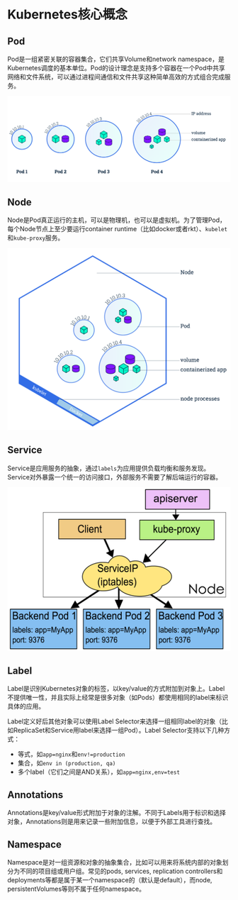 # Kubernetes核心概念

## Pod

Pod是一组紧密关联的容器集合，它们共享Volume和network namespace，是Kubernetes调度的基本单位。Pod的设计理念是支持多个容器在一个Pod中共享网络和文件系统，可以通过进程间通信和文件共享这种简单高效的方式组合完成服务。

![Pod结构示意图](../images/pod.png)

## Node

Node是Pod真正运行的主机，可以是物理机，也可以是虚拟机。为了管理Pod，每个Node节点上至少要运行container runtime（比如docker或者rkt）、`kubelet`和`kube-proxy`服务。

![Node结构示意图](../images/node.png)

## Service

Service是应用服务的抽象，通过`labels`为应用提供负载均衡和服务发现。Service对外暴露一个统一的访问接口，外部服务不需要了解后端运行的容器。

![Serivce结构示意图](../images/service-arch.png)

## Label

Label是识别Kubernetes对象的标签，以key/value的方式附加到对象上。Label不提供唯一性，并且实际上经常是很多对象（如Pods）都使用相同的label来标识具体的应用。

Label定义好后其他对象可以使用Label Selector来选择一组相同label的对象（比如ReplicaSet和Service用label来选择一组Pod）。Label Selector支持以下几种方式：

- 等式，如`app=nginx`和`env!=production`
- 集合，如`env in (production, qa)`
- 多个label（它们之间是AND关系），如`app=nginx,env=test`

## Annotations

Annotations是key/value形式附加于对象的注解。不同于Labels用于标识和选择对象，Annotations则是用来记录一些附加信息，以便于外部工具进行查找。

## Namespace

Namespace是对一组资源和对象的抽象集合，比如可以用来将系统内部的对象划分为不同的项目组或用户组。常见的pods, services, replication controllers和deployments等都是属于某一个namespace的（默认是default），而node, persistentVolumes等则不属于任何namespace。


